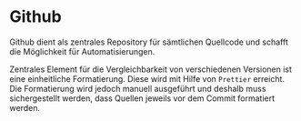# Github

Github dient als zentrales Repository für sämtlichen Quellcode und schafft die Möglichkeit für Automatisierungen. 

Zentrales Element für die Vergleichbarkeit von verschiedenen Versionen ist eine einheitliche Formatierung. Diese wird mit Hilfe von `Prettier` erreicht. Die Formatierung wird jedoch manuell ausgeführt und deshalb muss sichergestellt werden, dass Quellen jeweils vor dem Commit formatiert werden. 